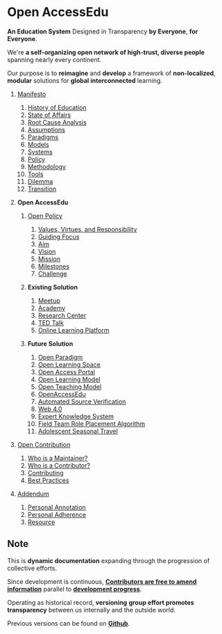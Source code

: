 # Open AccessEdu

**An Education System** Designed in Transparency **by Everyone**, **for
Everyone**.

We're **a self-organizing open network of high-trust, diverse people** spanning
nearly every continent.

Our purpose is to **reimagine** and **develop** a framework of
**non-localized**, **modular** solutions for **global interconnected** learning.

1. [Manifesto](documentation/manifesto/manifesto.md)

   1. [History of Education](documentation/manifesto/history.md)
   2. [State of Affairs](documentation/manifesto/affairs.md)
   3. [Root Cause Analysis](documentation/manifesto/analysis.md)
   4. [Assumptions](documentation/manifesto/assumption.md)
   5. [Paradigms](documentation/manifesto/paradigms.md)
   6. [Models](documentation/manifesto/model.md)
   7. [Systems](documentation/manifesto/systems.md)
   8. [Policy](documentation/manifesto/policy.md)
   9. [Methodology](documentation/manifesto/methodology.md)
   10. [Tools](documentation/manifesto/tools.md)
   11. [Dilemma](documentation/manifesto/dilemma.md)
   12. [Transition](documentation/manifesto/transition.md)

2. **Open AccessEdu**

   1. [Open Policy](documentation/policy/openpolicy.md)

      1. [Values, Virtues, and Responsibility](documentation/policy/values.md)
      2. [Guiding Focus](documentation/policy/focus.md)
      3. [Aim](documentation/policy/aim.md)
      4. [Vision](documentation/policy/vision.md)
      5. [Mission](documentation/policy/mission.md)
      6. [Milestones](documentation/policy/milestone.md)
      7. [Challenge](documentation/policy/challenge.md)

   2. **Existing Solution**

      1. [Meetup](documentation/solutions/meetup.md)
      2. [Academy](./)
      3. [Research Center](documentation/solutions/research.md)
      4. [TED Talk](./)
      5. [Online Learning Platform](./)

   3. **Future Solution**

      1. [Open Paradigm](documentation/solutions/paradigm.md)
      2. [Open Learning Space](documentation/solutions/space.md)
      3. [Open Access Portal](documentation/solutions/portal.md)
      4. [Open Learning Model](documentation/solutions/learning.md)
      5. [Open Teaching Model](documentation/solutions/teaching.md)
      6. [OpenAccessEdu](documentation/solutions/platform.md)
      7. [Automated Source Verification](documentation/solutions/verification.md)
      8. [Web 4.0](documentation/solutions/web4.md)
      9. [Expert Knowledge System](documentation/solutions/knowledge.md)
      10. [Field Team Role Placement Algorithm](documentation/solutions/algorithm.md)
      11. [Adolescent Seasonal Travel](documentation/solutions/travel.md)

3. [Open Contribution](documentation/contribution/contribution.md)

   1. [Who is a Maintainer?](documentation/contribution/maintainer.md)
   2. [Who is a Contributor?](documentation/contribution/contributor.md)
   3. [Contributing](documentation/contribution/contributing.md)
   4. [Best Practices](documentation/contribution/practices.md)

4. [Addendum](documentation/addendum/addendum.md)

   1. [Personal Annotation](documentation/addendum/annotation.md)
   2. [Personal Adherence](documentation/addendum/adherence.md)
   3. [Resource](documentation/addendum/resource.md)

## Note

This is **dynamic documentation** expanding through the progression of
collective efforts.

Since development is continuous,
[**Contributors are free to amend information**](https://github.com/briancrink/accessedu/tree/315241832a0b93dddbc3b8af13b6311d27e222f8/root.md)
parallel to
[**development progress**](https://github.com/briancrink/accessedu/tree/315241832a0b93dddbc3b8af13b6311d27e222f8/root.md).

Operating as historical record, **versioning** **group effort promotes
transparency** between us internally and the outside world.

Previous versions can be found on
[**Github**](https://github.com/briancrink/accessedu/releases).
